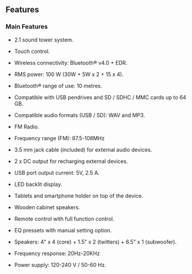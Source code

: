 ## Features

### Main Features

- 2.1 sound tower system.
- Touch control.
- Wireless connectivity: Bluetooth® v4.0 + EDR.
- RMS power: 100 W (30W + 5W x 2 + 15 x 4).
- Bluetooth® range of use:  10 metres.
- Compatible with USB pendrives and SD / SDHC / MMC cards up to 64 GB.
- Compatible audio formats (USB / SD): WAV and MP3.
- FM Radio.
- Frequency range (FM): 87.5-108MHz
- 3.5 mm jack cable (included) for external audio devices.
- 2 x DC output for recharging external devices.
- USB port output current: 5V, 2.5 A.
- LED backlit display.
- Tablets and smartphone holder on top of the device.
- Wooden cabinet speakers.
- Remote control with full function control.
- EQ pressets with manual setting option.

- Speakers: 4" x 4 (core) + 1.5" x 2 (twitters) + 6.5" x 1 (subwoofer).
- Frequency response: 20Hz-20KHz
- Power supply: 120-240 V / 50-60 Hz.

